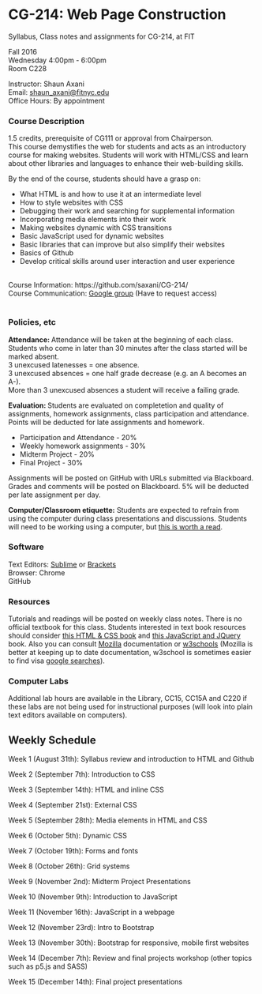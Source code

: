# CG-214: Web Page Construction
Syllabus, Class notes and assignments for CG-214, at FIT


Fall 2016 <br/>
Wednesday 4:00pm - 6:00pm <br/>
Room C228 <br/> 

Instructor: Shaun Axani <br/>
Email: shaun_axani@fitnyc.edu <br/>
Office Hours: By appointment <br/>

<h3> Course Description </h3>
1.5 credits, prerequisite of CG111 or approval from Chairperson.<br/>
This course demystifies the web for students and acts as an introductory course for making websites. Students will work with HTML/CSS and learn about other libraries and languages to enhance their web-building skills.<br/>

By the end of the course, students should have a grasp on: <br/>
<ul>
<li>What HTML is and how to use it at an intermediate level</li>
<li>How to style websites with CSS </li>
<li>Debugging their work and searching for supplemental information</li>
<li>Incorporating media elements into their work</li>
<li>Making websites dynamic with CSS transitions </li>
<li>Basic JavaScript used for dynamic websites</li>
<li>Basic libraries that can improve but also simplify their websites</li>
<li>Basics of Github</li>
<li>Develop critical skills around user interaction and user experience </li>
</ul>

<br/>
Course Information: https://github.com/saxani/CG-214/ <br/>
Course Communication: <a href="https://groups.google.com/a/fitnyc.edu/forum/#!forum/web-page-construction.grp">Google group</a> (Have to request access)<br/>
<br/>

<h3>Policies, etc </h3>

<b>Attendance: </b>Attendance will be taken at the beginning of each class. Students who come in later than 30 minutes after the class started will be marked absent. <br/>
3 unexcused latenesses = one absence. <br/> 
3 unexcused absences = one half grade decrease (e.g. an A becomes an A-). <br/>
More than 3 unexcused absences a student will receive a failing grade.
</br>

<b>Evaluation: </b>Students are evaluated on completetion and quality of assignments, homework assignments, class participation and attendance. Points will be deducted for late assignments and homework. <br/>
<ul>
  <li>Participation and Attendance - 20%</li>
  <li>Weekly homework assignments - 30%</li>
  <li>Midterm Project - 20%</li>
  <li>Final Project - 30%</li>
</ul>

Assignments will be posted on GitHub with URLs submitted via Blackboard. Grades and comments will be posted on Blackboard. 5% will be deducted per late assignment per day. 
<br/>

<b>Computer/Classroom etiquette:</b> Students are expected to refrain from using the computer during class presentations and discussions. Students will need to be working using a computer, but <a href="https://medium.com/@cshirky/why-i-just-asked-my-students-to-put-their-laptops-away-7f5f7c50f368#.sxywlun1f">this is worth a read</a>.

<h3>Software</h3>

Text Editors: <a href="https://www.sublimetext.com/" target="_blank">Sublime</a> or <a href="http://brackets.io/" target="_blank">Brackets</a> <br/>
Browser: Chrome <br/>
GitHub
<br/>

<h3>Resources</h3>

Tutorials and readings will be posted on weekly class notes. There is no official textbook for this class. Students interested in text book resources should consider <a href="http://www.htmlandcssbook.com/" target="_blank">this HTML & CSS book</a> and <a href="http://javascriptbook.com/" target="_blank">this JavaScript and JQuery</a> book. Also you can consult <a href="https://developer.mozilla.org/en-US/docs/Web" target="_blank">Mozilla</a> documentation or <a href="http://www.w3schools.com/" target="_blank">w3schools</a> (Mozilla is better at keeping up to date documentation, w3school is sometimes easier to find visa <a href="https://www.google.ca/webhp?sourceid=chrome-instant&ion=1&espv=2&ie=UTF-8#q=title%20tag%20html" target="_blank">google searches</a>). 

<h3>Computer Labs</h3>

Additional lab hours are available in the Library, CC15, CC15A and C220 if these labs are not being used for instructional purposes (will look into plain text editors available on computers).

<h2>Weekly Schedule</h2>
Week 1 (August 31th): Syllabus review and introduction to HTML and Github

Week 2 (September 7th): Introduction to CSS

Week 3 (September 14th): HTML and inline CSS

Week 4 (September 21st): External CSS

Week 5 (September 28th): Media elements in HTML and CSS

Week 6 (October 5th): Dynamic CSS

Week 7 (October 19th): Forms and fonts

Week 8 (October 26th): Grid systems

Week 9 (November 2nd): Midterm Project Presentations

Week 10 (November 9th): Introduction to JavaScript

Week 11 (November 16th): JavaScript in a webpage

Week 12 (November 23rd): Intro to Bootstrap

Week 13 (November 30th): Bootstrap for responsive, mobile first websites 

Week 14 (December 7th): Review and final projects workshop (other topics such as p5.js and SASS)

Week 15 (December 14th): Final project presentations

